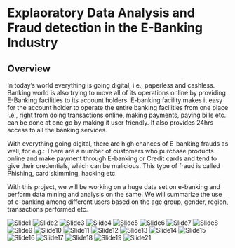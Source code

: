# **Explaoratory Data Analysis and Fraud detection in the E-Banking Industry**


## **Overview**

In today’s world everything is going digital, i.e., paperless and cashless. Banking world is also trying to move all of its operations online by providing E-Banking facilities to its account holders. E-banking facility makes it easy for the account holder to operate the entire banking facilities from one place i.e., right from doing transactions online, making payments, paying bills etc. can be done at one go by making it user friendly. It also provides 24hrs access to all the banking services.

With everything going digital, there are high chances of E-banking frauds as well, for e.g.: There are a number of customers who purchase products online and make payment through E-banking or Credit cards and tend to give their credentials, which can be malicious. This type of fraud is called Phishing, card skimming, hacking etc.

With this project, we will be working on a huge data set on e-banking and perform data mining and analysis on the same. We will summarize the use of e-banking among different users based on the age group, gender, region, transactions performed etc.

![Slide1](https://user-images.githubusercontent.com/66448653/151079888-2044a4d9-d9d0-47cc-878f-49bb38c6a1cb.PNG)
![Slide2](https://user-images.githubusercontent.com/66448653/151079893-b08ec951-d06b-46d1-b5ca-d8052ab5ee4a.PNG)
![Slide3](https://user-images.githubusercontent.com/66448653/151079898-7462ffe9-bfbb-4914-b711-641a409d2951.PNG)
![Slide4](https://user-images.githubusercontent.com/66448653/151079901-7a4a76ff-0fce-4842-ab30-976a65fb237e.PNG)
![Slide5](https://user-images.githubusercontent.com/66448653/151079907-d89c17f7-9044-4dd5-95a8-0354de70590f.PNG)
![Slide6](https://user-images.githubusercontent.com/66448653/151079912-2e990b38-afdf-4dc1-8532-9f979405aea7.PNG)
![Slide7](https://user-images.githubusercontent.com/66448653/151079920-04b17f61-6003-461a-9da2-a6ec68849136.PNG)
![Slide8](https://user-images.githubusercontent.com/66448653/151079925-f63606b4-8281-4fac-a01f-e99355e72388.PNG)
![Slide9](https://user-images.githubusercontent.com/66448653/151079927-83ff56b6-40f0-46af-8196-7e0d0a0abc84.PNG)
![Slide10](https://user-images.githubusercontent.com/66448653/151079932-78c4cbcb-40a2-4e18-a046-f5fbf15c0d9b.PNG)
![Slide11](https://user-images.githubusercontent.com/66448653/151079934-76bee5f7-2d49-4c40-900c-5adc2c92e872.PNG)
![Slide12](https://user-images.githubusercontent.com/66448653/151079935-dbb5ebc0-d77a-4ed5-be6b-19cb79296df1.PNG)
![Slide13](https://user-images.githubusercontent.com/66448653/151079936-7c4a7708-9dca-42f7-ae1a-3a4e51586ed5.PNG)
![Slide14](https://user-images.githubusercontent.com/66448653/151079940-2ef1bceb-f322-4a75-b915-7e1f36872761.PNG)
![Slide15](https://user-images.githubusercontent.com/66448653/151079949-2e1a184b-42a6-4294-84cc-a65254ed8868.PNG)
![Slide16](https://user-images.githubusercontent.com/66448653/151079954-0be40228-d0ce-4683-bb02-44a080d52acf.PNG)
![Slide17](https://user-images.githubusercontent.com/66448653/151079959-9c5d5235-a610-4901-925f-404747062e25.PNG)
![Slide18](https://user-images.githubusercontent.com/66448653/151079966-4486efa0-969f-4c38-8b52-e8b2778a98fd.PNG)
![Slide19](https://user-images.githubusercontent.com/66448653/151079974-41e261aa-903a-46da-996b-9918e42d277b.PNG)
![Slide21](https://user-images.githubusercontent.com/66448653/151079982-68d79b01-1c29-4cf2-b801-db20691647ca.PNG)

